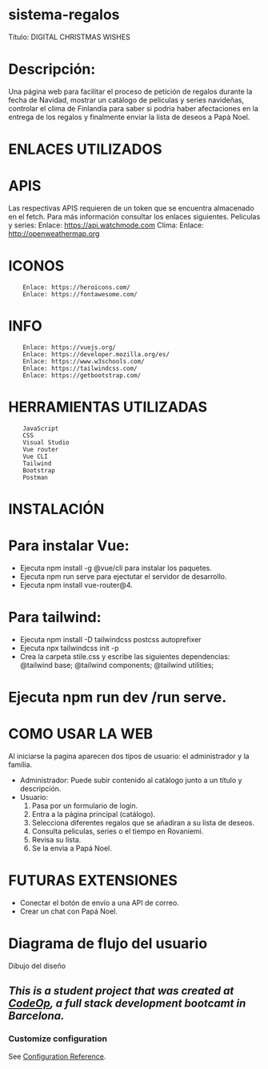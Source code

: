 # sistema-regalos
Título: DIGITAL CHRISTMAS WISHES

# Descripción:
Una página web para facilitar el proceso de petición de regalos durante la fecha de Navidad, mostrar un catàlogo de peliculas y series navideñas, controlar el clima de Finlandia para saber si podria haber afectaciones en la entrega de los regalos y finalmente enviar la lista de deseos a Papà Noel.

# ENLACES UTILIZADOS
# APIS
Las respectivas APIS requieren de un token que se encuentra almacenado en el fetch. Para más información consultar los enlaces siguientes. 
    Peliculas y series:
        Enlace: https://api.watchmode.com
    Clima:
        Enlace: http://openweathermap.org
# ICONOS
        Enlace: https://heroicons.com/
        Enlace: https://fontawesome.com/

# INFO
        Enlace: https://vuejs.org/
        Enlace: https://developer.mozilla.org/es/
        Enlace: https://www.w3schools.com/
        Enlace: https://tailwindcss.com/
        Enlace: https://getbootstrap.com/

# HERRAMIENTAS UTILIZADAS
        JavaScript
        CSS
        Visual Studio
        Vue router
        Vue CLI
        Tailwind
        Bootstrap
        Postman

# INSTALACIÓN

# Para instalar Vue:
- Ejecuta npm install -g @vue/cli para instalar los paquetes.
- Ejecuta npm run serve para ejectutar el servidor de desarrollo.
- Ejecuta npm install vue-router@4.
    
# Para tailwind:
- Ejecuta npm install -D tailwindcss postcss autoprefixer
- Ejecuta npx tailwindcss init -p
- Crea la carpeta stile.css y escribe las siguientes            dependencias:      
    @tailwind base;
    @tailwind components;
    @tailwind utilities;
# Ejecuta npm run dev /run serve.

# COMO USAR LA WEB
Al iniciarse la pagina aparecen dos tipos de usuario: el administrador y la família.
- Administrador: Puede subir contenido al catàlogo junto a un título y descripción. 
- Usuario: 
    01. Pasa por un formulario de login.
    02. Entra a la página principal (catálogo).
    03. Selecciona diferentes regalos que se añadiran a su lista de deseos. 
    04. Consulta peliculas, series o el tiempo en Rovaniemi. 
    05. Revisa su lista. 
    06. Se la envia a Papá Noel.

# FUTURAS EXTENSIONES
- Conectar el botón de envío a una API de correo.
- Crear un chat con Papá Noel.

# Diagrama de flujo del usuario
Dibujo del diseño

## _This is a student project that was created at [CodeOp](http://codeop.tech), a full stack development bootcamt in Barcelona._

### Customize configuration
See [Configuration Reference](https://cli.vuejs.org/config/).
